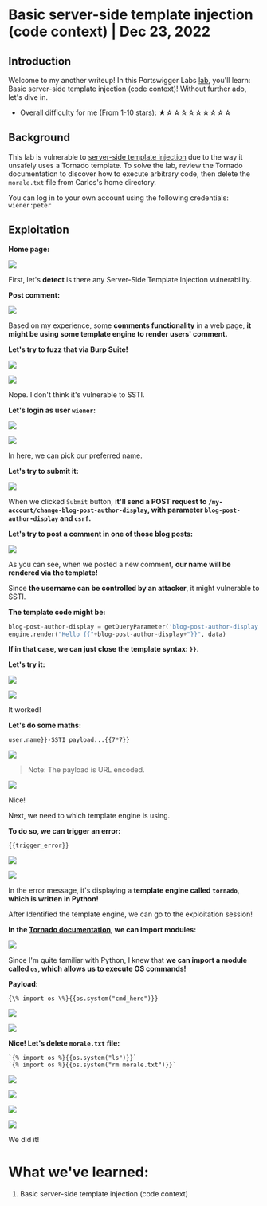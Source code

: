 # Basic server-side template injection (code context) | Dec 23, 2022

## Introduction

Welcome to my another writeup! In this Portswigger Labs [lab](https://portswigger.net/web-security/server-side-template-injection/exploiting/lab-server-side-template-injection-basic-code-context), you'll learn: Basic server-side template injection (code context)! Without further ado, let's dive in.

- Overall difficulty for me (From 1-10 stars): ★☆☆☆☆☆☆☆☆☆

## Background

This lab is vulnerable to [server-side template injection](https://portswigger.net/web-security/server-side-template-injection) due to the way it unsafely uses a Tornado template. To solve the lab, review the Tornado documentation to discover how to execute arbitrary code, then delete the `morale.txt` file from Carlos's home directory.

You can log in to your own account using the following credentials: `wiener:peter`

## Exploitation

**Home page:**

![](https://raw.githubusercontent.com/siunam321/CTF-Writeups/main/Portswigger-Labs/Server-Side-Template-Injection/SSTI-2/images/Pasted%20image%2020221223024231.png)

First, let's **detect** is there any Server-Side Template Injection vulnerability.

**Post comment:**

![](https://raw.githubusercontent.com/siunam321/CTF-Writeups/main/Portswigger-Labs/Server-Side-Template-Injection/SSTI-2/images/Pasted%20image%2020221223024411.png)

Based on my experience, some **comments functionality** in a web page, **it might be using some template engine to render users' comment.**

**Let's try to fuzz that via Burp Suite!**

![](https://raw.githubusercontent.com/siunam321/CTF-Writeups/main/Portswigger-Labs/Server-Side-Template-Injection/SSTI-2/images/Pasted%20image%2020221223024649.png)

![](https://raw.githubusercontent.com/siunam321/CTF-Writeups/main/Portswigger-Labs/Server-Side-Template-Injection/SSTI-2/images/Pasted%20image%2020221223025446.png)

Nope. I don't think it's vulnerable to SSTI.

**Let's login as user `wiener`:**

![](https://raw.githubusercontent.com/siunam321/CTF-Writeups/main/Portswigger-Labs/Server-Side-Template-Injection/SSTI-2/images/Pasted%20image%2020221223025535.png)

![](https://raw.githubusercontent.com/siunam321/CTF-Writeups/main/Portswigger-Labs/Server-Side-Template-Injection/SSTI-2/images/Pasted%20image%2020221223025544.png)

In here, we can pick our preferred name.

**Let's try to submit it:**

![](https://raw.githubusercontent.com/siunam321/CTF-Writeups/main/Portswigger-Labs/Server-Side-Template-Injection/SSTI-2/images/Pasted%20image%2020221223025751.png)

When we clicked `Submit` button, **it'll send a POST request to `/my-account/change-blog-post-author-display`, with parameter `blog-post-author-display` and `csrf`.**

**Let's try to post a comment in one of those blog posts:**

![](https://raw.githubusercontent.com/siunam321/CTF-Writeups/main/Portswigger-Labs/Server-Side-Template-Injection/SSTI-2/images/Pasted%20image%2020221223025940.png)

As you can see, when we posted a new comment, **our name will be rendered via the template!**

Since **the username can be controlled by an attacker**, it might vulnerable to SSTI.

**The template code might be:**
```py
blog-post-author-display = getQueryParameter('blog-post-author-display')
engine.render("Hello {{"+blog-post-author-display+"}}", data)
```

**If in that case, we can just close the template syntax: `}}`.**

**Let's try it:**

![](https://raw.githubusercontent.com/siunam321/CTF-Writeups/main/Portswigger-Labs/Server-Side-Template-Injection/SSTI-2/images/Pasted%20image%2020221223030457.png)

![](https://raw.githubusercontent.com/siunam321/CTF-Writeups/main/Portswigger-Labs/Server-Side-Template-Injection/SSTI-2/images/Pasted%20image%2020221223030509.png)

It worked!

**Let's do some maths:**
```
user.name}}-SSTI payload...{{7*7}}
```

![](https://raw.githubusercontent.com/siunam321/CTF-Writeups/main/Portswigger-Labs/Server-Side-Template-Injection/SSTI-2/images/Pasted%20image%2020221223030946.png)

> Note: The payload is URL encoded.

![](https://raw.githubusercontent.com/siunam321/CTF-Writeups/main/Portswigger-Labs/Server-Side-Template-Injection/SSTI-2/images/Pasted%20image%2020221223031003.png)

Nice!

Next, we need to which template engine is using.

**To do so, we can trigger an error:**
```
{{trigger_error}}
```

![](https://raw.githubusercontent.com/siunam321/CTF-Writeups/main/Portswigger-Labs/Server-Side-Template-Injection/SSTI-2/images/Pasted%20image%2020221223031113.png)

![](https://raw.githubusercontent.com/siunam321/CTF-Writeups/main/Portswigger-Labs/Server-Side-Template-Injection/SSTI-2/images/Pasted%20image%2020221223031125.png)

In the error message, it's displaying a **template engine called `tornado`, which is written in Python!**

After Identified the template engine, we can go to the exploitation session!

**In the [Tornado documentation](https://www.tornadoweb.org/en/stable/template.html), we can import modules:**

![](https://raw.githubusercontent.com/siunam321/CTF-Writeups/main/Portswigger-Labs/Server-Side-Template-Injection/SSTI-2/images/Pasted%20image%2020221223031519.png)

Since I'm quite familiar with Python, I knew that **we can import a module called `os`, which allows us to execute OS commands!**

**Payload:**

`{\% import os \%}{{os.system("cmd_here")}}`

![](https://raw.githubusercontent.com/siunam321/CTF-Writeups/main/Portswigger-Labs/Server-Side-Template-Injection/SSTI-2/images/Pasted%20image%2020221223031757.png)

![](https://raw.githubusercontent.com/siunam321/CTF-Writeups/main/Portswigger-Labs/Server-Side-Template-Injection/SSTI-2/images/Pasted%20image%2020221223031804.png)

**Nice! Let's delete `morale.txt` file:**
```
`{% import os %}{{os.system("ls")}}`
`{% import os %}{{os.system("rm morale.txt")}}`
```

![](https://raw.githubusercontent.com/siunam321/CTF-Writeups/main/Portswigger-Labs/Server-Side-Template-Injection/SSTI-2/images/Pasted%20image%2020221223031915.png)

![](https://raw.githubusercontent.com/siunam321/CTF-Writeups/main/Portswigger-Labs/Server-Side-Template-Injection/SSTI-2/images/Pasted%20image%2020221223031923.png)

![](https://raw.githubusercontent.com/siunam321/CTF-Writeups/main/Portswigger-Labs/Server-Side-Template-Injection/SSTI-2/images/Pasted%20image%2020221223032019.png)

![](https://raw.githubusercontent.com/siunam321/CTF-Writeups/main/Portswigger-Labs/Server-Side-Template-Injection/SSTI-2/images/Pasted%20image%2020221223032026.png)

We did it!

# What we've learned:

1. Basic server-side template injection (code context)